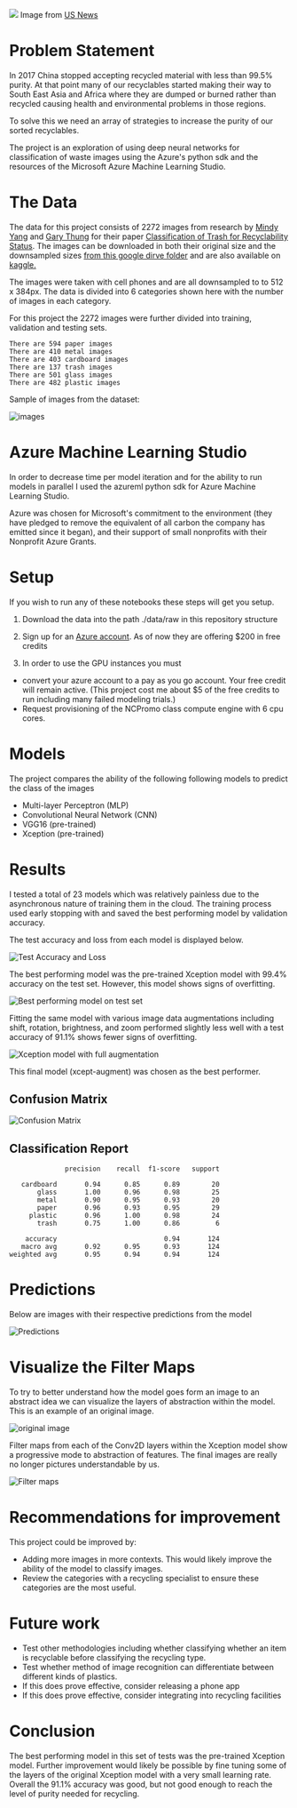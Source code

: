 ![](images/waste_classification.jpg)
    Image from [US News](https://www.usnews.com/news/world-report/articles/2019-05-28/malaysia-to-ship-plastic-trash-back-to-the-us-other-origin-countries)

# Problem Statement
In 2017 China stopped accepting recycled material with less than 99.5% purity.  At that point many of our recyclables started making their way to South East Asia and Africa where they are dumped or burned rather than recycled causing health and environmental problems in those regions.

To solve this we need an array of strategies to increase the purity of our sorted recyclables.

The project is an exploration of using deep neural networks for classification of waste images using the Azure's python sdk and the resources of the Microsoft Azure Machine Learning Studio.

# The Data

The data for this project consists of 2272 images from research by [Mindy Yang](http://github.com/yangmindy4) and [Gary Thung](https://github.com/garythung/) for their paper [Classification of Trash for Recyclability Status](http://cs229.stanford.edu/proj2016/report/ThungYang-ClassificationOfTrashForRecyclabilityStatus-report.pdf).  The images can be downloaded in both their original size and the downsampled sizes [from this google dirve folder](https://drive.google.com/drive/folders/0B3P9oO5A3RvSUW9qTG11Ul83TEE) and are also available on [kaggle.](https://www.kaggle.com/asdasdasasdas/garbage-classification)

The images  were taken with cell phones and are all downsampled to to 512 x 384px.  The data is divided into 6 categories shown here with the number of images in each category.

For this project the 2272 images were further divided into training, validation and testing sets.

```
There are 594 paper images
There are 410 metal images
There are 403 cardboard images
There are 137 trash images
There are 501 glass images
There are 482 plastic images
```

Sample of images from the dataset:

![images](images/data_sample.png)

# Azure Machine Learning Studio

In order to decrease time per model iteration and for the ability to run models in parallel I used the azureml python sdk for Azure Machine Learning Studio.

Azure was chosen for Microsoft's commitment to the environment (they have pledged to remove the equivalent of all carbon the company has emitted since it began), and their support of small nonprofits with their Nonprofit Azure Grants.

# Setup

If you wish to run any of these notebooks these steps will get you setup.

1) Download the data into the path ./data/raw in this repository structure

2) Sign up for an [Azure account]([https://azure.microsoft.com/en-us/free/).  As of now they are offering $200 in free credits

3) In order to use the GPU instances you must

- convert your azure account to a pay as you go account.  Your free credit will remain active.  (This project cost me about $5 of the free credits to run including many failed modeling trials.)
- Request provisioning of the NCPromo class compute engine with 6 cpu cores. 

# Models

The project compares the ability of the following following models to predict the class of the images

* Multi-layer Perceptron (MLP)
* Convolutional Neural Network (CNN)
* VGG16 (pre-trained)
* Xception (pre-trained)

# Results

I tested a total of 23 models which was relatively painless due to the asynchronous nature of training them in the cloud.  The training process used early stopping with and saved the best performing model by validation accuracy.  

The test accuracy and loss from each model is displayed below.

![Test Accuracy and Loss](images/test_acc_loss.png)

The best performing model was the pre-trained Xception model with 99.4% accuracy on the test set.  However, this model shows signs of overfitting.

![Best performing model on test set](images/xcept-zoom.png) 

Fitting the same model with various image data augmentations including shift, rotation, brightness, and zoom performed slightly less well with a test accuracy of 91.1% shows fewer signs of overfitting.

![Xception model with full augmentation](images/xcept-augment.png)

This final model (xcept-augment) was chosen as the best performer.

## Confusion Matrix

![Confusion Matrix](images/confusion.png)

## Classification Report

```
              precision    recall  f1-score   support

   cardboard       0.94      0.85      0.89        20
       glass       1.00      0.96      0.98        25
       metal       0.90      0.95      0.93        20
       paper       0.96      0.93      0.95        29
     plastic       0.96      1.00      0.98        24
       trash       0.75      1.00      0.86         6

    accuracy                           0.94       124
   macro avg       0.92      0.95      0.93       124
weighted avg       0.95      0.94      0.94       124
```

# Predictions

Below are images with their respective predictions from the model

![Predictions](images/predictions.png)

# Visualize the Filter Maps

To try to better understand how the model goes form an image to an abstract idea we can visualize the layers of abstraction within the model.  This is an example of an original image.

![original image](images/plastic123.png)

Filter maps from each of the Conv2D layers within the Xception model show a progressive mode to abstraction of features.  The final images are really no longer pictures understandable by us.

![Filter maps](images/filtermaps.png)

# Recommendations for improvement

This project could be improved by:

* Adding more images in more contexts.  This would likely improve the ability of the model to classify images.
* Review the categories with a recycling specialist to ensure these categories are the most useful.

# Future work

* Test other methodologies including whether classifying whether an item is recyclable before classifying the recycling type.
* Test whether method of image recognition can differentiate between different kinds of plastics.
* If this does prove effective, consider releasing a phone app
* If this does prove effective, consider integrating into recycling facilities

# Conclusion

The best performing model in this set of tests was the pre-trained Xception model.  Further improvement would likely be possible by fine tuning some of the layers of the original Xception model with a very small learning rate.  Overall the 91.1% accuracy was good, but not good enough to reach the level of purity needed for recycling.

